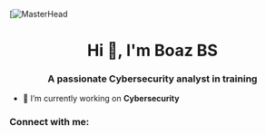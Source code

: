[![MasterHead](https://www.google.com/imgres?imgurl=http%3A%2F%2Fscot-comp.co.uk%2Fwp-content%2Fuploads%2Fsites%2F8%2F2023%2F11%2Fd3c8733b-1dd7-4ba3-971d-f77825c46ff1.webp&tbnid=M-PoqK5-086n-M&vet=12ahUKEwiFqfiKy5KIAxXQpicCHfN1FmYQxiAoC3oECAAQOA..i&imgrefurl=https%3A%2F%2Fscot-comp.co.uk%2Fimportance-of-cybersecurity-during-computer-servicing%2F&docid=8HbvnHpdgOnkXM&w=1792&h=1024&itg=1&q=sophisticated%20images%20cybersecurity%20analyst%20for%20a%20github%20account&ved=2ahUKEwiFqfiKy5KIAxXQpicCHfN1FmYQxiAoC3oECAAQOA)
<h1 align="center">Hi 👋, I'm Boaz BS</h1>
<h3 align="center">A passionate Cybersecurity analyst in training</h3>

- 🔭 I’m currently working on **Cybersecurity**

<h3 align="left">Connect with me:</h3>
<p align="left">
</p>
